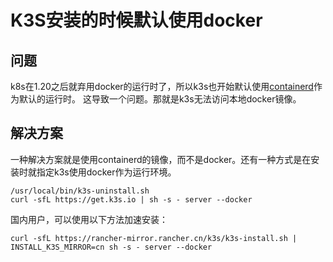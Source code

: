 # K3S安装的时候默认使用docker

## 问题

k8s在1.20之后就弃用docker的运行时了，所以k3s也开始默认使用[containerd](https://containerd.io/)作为默认的运行时。
这导致一个问题。那就是k3s无法访问本地docker镜像。

## 解决方案

一种解决方案就是使用containerd的镜像，而不是docker。还有一种方式是在安装时就指定k3s使用docker作为运行环境。

```shell
/usr/local/bin/k3s-uninstall.sh
curl -sfL https://get.k3s.io | sh -s - server --docker
```

国内用户，可以使用以下方法加速安装：

```
curl -sfL https://rancher-mirror.rancher.cn/k3s/k3s-install.sh | INSTALL_K3S_MIRROR=cn sh -s - server --docker
```
